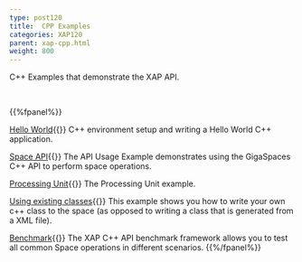 ```yaml
---
type: post120
title:  CPP Examples
categories: XAP120
parent: xap-cpp.html
weight: 800
---
```




C++ Examples that demonstrate the XAP API.


<br>

{{%fpanel%}}


[Hello World](./cpp-api-hello-world-example.html){{<wbr>}}
C++ environment setup and writing a Hello World C++ application.

[Space API](./cpp-api-usage-example.html){{<wbr>}}
The API Usage Example demonstrates using the GigaSpaces C++ API to perform space operations.

[Processing Unit](./cpp-processing-unit-example.html){{<wbr>}}
The Processing Unit example.

[Using existing classes](./cpp-writing-existing-class-to-space.html){{<wbr>}}
This example shows you how to write your own c++ class to the space (as opposed to writing a class that is generated from a XML file).

[Benchmark]({{%currentadmurl%}}/benchmark-c++.html){{<wbr>}}
The XAP C++ API benchmark framework allows you to test all common Space operations in different scenarios.
{{%/fpanel%}}

